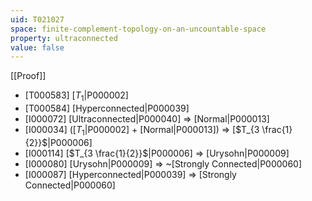 ```yaml
---
uid: T021027
space: finite-complement-topology-on-an-uncountable-space
property: ultraconnected
value: false
---
```

[[Proof]]

* [T000583] [$T_1$|P000002]
* [T000584] [Hyperconnected|P000039]
* [I000072] [Ultraconnected|P000040] => [Normal|P000013]
* [I000034] ([$T_1$|P000002] + [Normal|P000013]) => [$T_{3 \frac{1}{2}}$|P000006]
* [I000114] [$T_{3 \frac{1}{2}}$|P000006] => [Urysohn|P000009]
* [I000080] [Urysohn|P000009] => ~[Strongly Connected|P000060]
* [I000087] [Hyperconnected|P000039] => [Strongly Connected|P000060]

